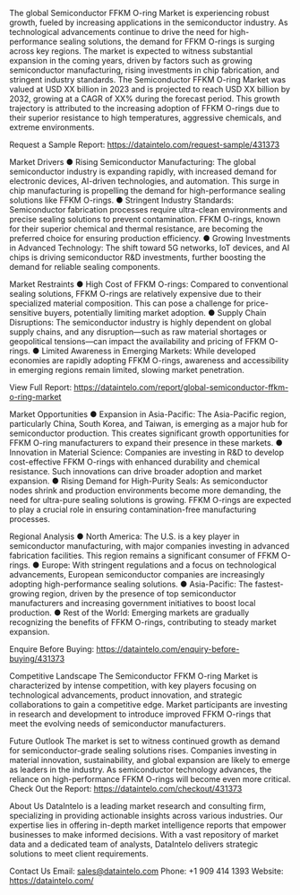 The global Semiconductor FFKM O-ring Market is experiencing robust growth, fueled by increasing applications in the semiconductor industry. As technological advancements continue to drive the need for high-performance sealing solutions, the demand for FFKM O-rings is surging across key regions. The market is expected to witness substantial expansion in the coming years, driven by factors such as growing semiconductor manufacturing, rising investments in chip fabrication, and stringent industry standards.
The Semiconductor FFKM O-ring Market was valued at USD XX billion in 2023 and is projected to reach USD XX billion by 2032, growing at a CAGR of XX% during the forecast period. This growth trajectory is attributed to the increasing adoption of FFKM O-rings due to their superior resistance to high temperatures, aggressive chemicals, and extreme environments.

Request a Sample Report: https://dataintelo.com/request-sample/431373

Market Drivers
●	Rising Semiconductor Manufacturing: The global semiconductor industry is expanding rapidly, with increased demand for electronic devices, AI-driven technologies, and automation. This surge in chip manufacturing is propelling the demand for high-performance sealing solutions like FFKM O-rings.
●	Stringent Industry Standards: Semiconductor fabrication processes require ultra-clean environments and precise sealing solutions to prevent contamination. FFKM O-rings, known for their superior chemical and thermal resistance, are becoming the preferred choice for ensuring production efficiency.
●	Growing Investments in Advanced Technology: The shift toward 5G networks, IoT devices, and AI chips is driving semiconductor R&D investments, further boosting the demand for reliable sealing components.

Market Restraints
●	High Cost of FFKM O-rings: Compared to conventional sealing solutions, FFKM O-rings are relatively expensive due to their specialized material composition. This can pose a challenge for price-sensitive buyers, potentially limiting market adoption.
●	Supply Chain Disruptions: The semiconductor industry is highly dependent on global supply chains, and any disruption—such as raw material shortages or geopolitical tensions—can impact the availability and pricing of FFKM O-rings.
●	Limited Awareness in Emerging Markets: While developed economies are rapidly adopting FFKM O-rings, awareness and accessibility in emerging regions remain limited, slowing market penetration.

View Full Report: https://dataintelo.com/report/global-semiconductor-ffkm-o-ring-market

Market Opportunities
●	Expansion in Asia-Pacific: The Asia-Pacific region, particularly China, South Korea, and Taiwan, is emerging as a major hub for semiconductor production. This creates significant growth opportunities for FFKM O-ring manufacturers to expand their presence in these markets.
●	Innovation in Material Science: Companies are investing in R&D to develop cost-effective FFKM O-rings with enhanced durability and chemical resistance. Such innovations can drive broader adoption and market expansion.
●	Rising Demand for High-Purity Seals: As semiconductor nodes shrink and production environments become more demanding, the need for ultra-pure sealing solutions is growing. FFKM O-rings are expected to play a crucial role in ensuring contamination-free manufacturing processes.

Regional Analysis
●	North America: The U.S. is a key player in semiconductor manufacturing, with major companies investing in advanced fabrication facilities. This region remains a significant consumer of FFKM O-rings.
●	Europe: With stringent regulations and a focus on technological advancements, European semiconductor companies are increasingly adopting high-performance sealing solutions.
●	Asia-Pacific: The fastest-growing region, driven by the presence of top semiconductor manufacturers and increasing government initiatives to boost local production.
●	Rest of the World: Emerging markets are gradually recognizing the benefits of FFKM O-rings, contributing to steady market expansion.

Enquire Before Buying: https://dataintelo.com/enquiry-before-buying/431373

Competitive Landscape
The Semiconductor FFKM O-ring Market is characterized by intense competition, with key players focusing on technological advancements, product innovation, and strategic collaborations to gain a competitive edge. Market participants are investing in research and development to introduce improved FFKM O-rings that meet the evolving needs of semiconductor manufacturers.

Future Outlook
The market is set to witness continued growth as demand for semiconductor-grade sealing solutions rises. Companies investing in material innovation, sustainability, and global expansion are likely to emerge as leaders in the industry. As semiconductor technology advances, the reliance on high-performance FFKM O-rings will become even more critical.
Check Out the Report: https://dataintelo.com/checkout/431373

About Us
DataIntelo is a leading market research and consulting firm, specializing in providing actionable insights across various industries. Our expertise lies in offering in-depth market intelligence reports that empower businesses to make informed decisions. With a vast repository of market data and a dedicated team of analysts, DataIntelo delivers strategic solutions to meet client requirements.

Contact Us
Email: sales@dataintelo.com
Phone: +1 909 414 1393
Website: https://dataintelo.com/
 

